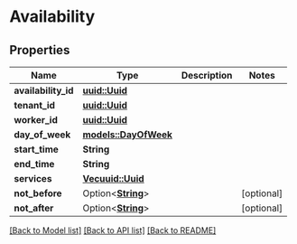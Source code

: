 # Availability

## Properties

Name | Type | Description | Notes
------------ | ------------- | ------------- | -------------
**availability_id** | [**uuid::Uuid**](uuid::Uuid.md) |  | 
**tenant_id** | [**uuid::Uuid**](uuid::Uuid.md) |  | 
**worker_id** | [**uuid::Uuid**](uuid::Uuid.md) |  | 
**day_of_week** | [**models::DayOfWeek**](DayOfWeek.md) |  | 
**start_time** | **String** |  | 
**end_time** | **String** |  | 
**services** | [**Vec<uuid::Uuid>**](uuid::Uuid.md) |  | 
**not_before** | Option<[**String**](string.md)> |  | [optional]
**not_after** | Option<[**String**](string.md)> |  | [optional]

[[Back to Model list]](../README.md#documentation-for-models) [[Back to API list]](../README.md#documentation-for-api-endpoints) [[Back to README]](../README.md)


